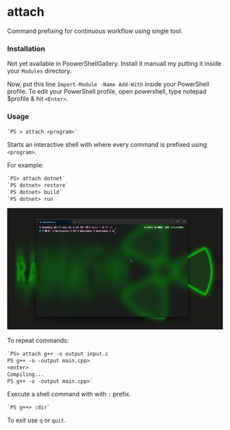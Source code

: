 # attach

Command prefixing for continuous workflow using single tool.

### Installation

Not yet available in PoowerShellGallery. Install it manuall my putting it inside your `Modules` directory. 

Now, put this line `Import-Module -Name Add-With` inside your PowerShell profile. To edit your PowerShell profile, open powershell, type notepad $profile & hit `<Enter>`.

### Usage

    `PS > attach <program>`

Starts an interactive shell with where every command is prefixed using `<program>`.

For example:

    `PS> attach dotnet`
    `PS dotnet> restore`
    `PS dotnet> build`
    `PS dotnet> run`

![attach](https://github.com/evilprince2009/Attach-With/blob/main/images/attach.gif)
    
To repeat commands:

    `PS> attach g++ -o output input.c
    PS g++ -o -output main.cpp>
    <enter>
    Compiling...
    PS g++ -o -output main.cpp>`

Execute a shell command with with `:` prefix.

    `PS g++> :dir`

To exit use `q` or `quit`.